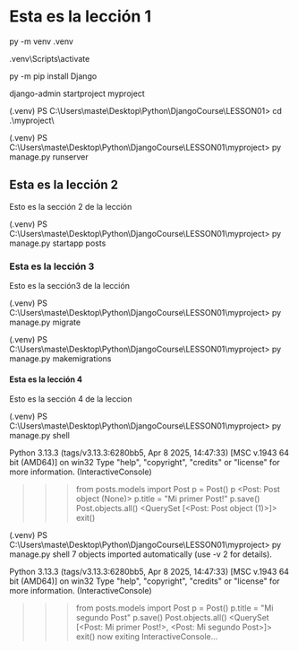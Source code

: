 # Esta es la lección 1

py -m venv .venv

.venv\Scripts\activate

py -m pip install Django

django-admin startproject myproject

(.venv) PS C:\Users\maste\Desktop\Python\DjangoCourse\LESSON01> cd .\myproject\

(.venv) PS C:\Users\maste\Desktop\Python\DjangoCourse\LESSON01\myproject> py manage.py runserver

## Esta es la lección 2

Esto es la sección 2 de la lección

(.venv) PS C:\Users\maste\Desktop\Python\DjangoCourse\LESSON01\myproject>
py manage.py startapp posts

### Esta es la lección 3

Esto es la sección3 de la lección

(.venv) PS C:\Users\maste\Desktop\Python\DjangoCourse\LESSON01\myproject> py manage.py migrate

(.venv) PS C:\Users\maste\Desktop\Python\DjangoCourse\LESSON01\myproject> py manage.py makemigrations

#### Esta es la lección 4

Esto es la sección 4 de la leccion

(.venv) PS C:\Users\maste\Desktop\Python\DjangoCourse\LESSON01\myproject> py manage.py shell

Python 3.13.3 (tags/v3.13.3:6280bb5, Apr 8 2025, 14:47:33) [MSC v.1943 64 bit (AMD64)] on win32
Type "help", "copyright", "credits" or "license" for more information.
(InteractiveConsole)

> > > from posts.models import Post
> > > p = Post()
> > > p
> > > <Post: Post object (None)>
> > > p.title = "Mi primer Post!"
> > > p.save()
> > > Post.objects.all()
> > > <QuerySet [<Post: Post object (1)>]>
> > > exit()

(.venv) PS C:\Users\maste\Desktop\Python\DjangoCourse\LESSON01\myproject> py manage.py shell
7 objects imported automatically (use -v 2 for details).

Python 3.13.3 (tags/v3.13.3:6280bb5, Apr 8 2025, 14:47:33) [MSC v.1943 64 bit (AMD64)] on win32
Type "help", "copyright", "credits" or "license" for more information.
(InteractiveConsole)

> > > from posts.models import Post
> > > p = Post()
> > > p.title = "Mi segundo Post"
> > > p.save()
> > > Post.objects.all()
> > > <QuerySet [<Post: Mi primer Post!>, <Post: Mi segundo Post>]>
> > > exit()
> > > now exiting InteractiveConsole...
